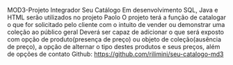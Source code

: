 MOD3-Projeto Integrador
Seu Catálogo
Em desenvolvimento
SQL, Java e HTML serão utilizados no projeto
Paolo
O projeto terá a função de catalogar o que for solicitado pelo cliente com o intuito de vender ou demonstrar uma coleção ao público geral
Deverá ser capaz de adicionar o que será exposto com opção de produto(presença de preço) ou objeto de coleção(ausência de preço), a opção de alternar o tipo destes produtos e seus preços, além de opções de contato
Github: https://github.com/rilimini/seu-catalogo-md3